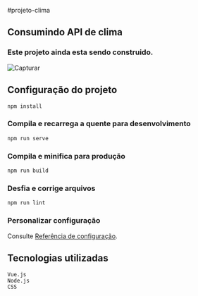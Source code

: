 #projeto-clima

## Consumindo API de clima
### Este projeto ainda esta sendo construido.
![Capturar](https://user-images.githubusercontent.com/82424411/183680191-694df0b3-1dae-4c67-b6a4-832ef6e6b28f.PNG)


## Configuração do projeto
```
npm install
```

### Compila e recarrega a quente para desenvolvimento
```
npm run serve
```

### Compila e minifica para produção
```
npm run build
```

### Desfia e corrige arquivos
```
npm run lint
```

### Personalizar configuração
Consulte [Referência de configuração](https://cli.vuejs.org/config/).

## Tecnologias utilizadas
```
Vue.js
Node.js
CSS

